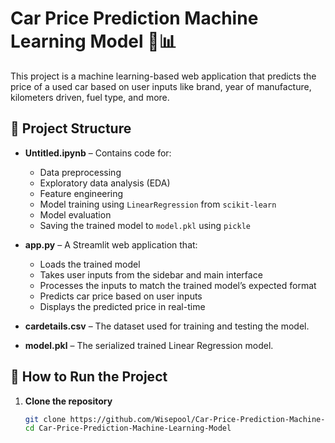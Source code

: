 # Car Price Prediction Machine Learning Model 🚗📊

This project is a machine learning-based web application that predicts the price of a used car based on user inputs like brand, year of manufacture, kilometers driven, fuel type, and more.

## 🔧 Project Structure

- **Untitled.ipynb** – Contains code for:
  - Data preprocessing
  - Exploratory data analysis (EDA)
  - Feature engineering
  - Model training using `LinearRegression` from `scikit-learn`
  - Model evaluation
  - Saving the trained model to `model.pkl` using `pickle`

- **app.py** – A Streamlit web application that:
  - Loads the trained model
  - Takes user inputs from the sidebar and main interface
  - Processes the inputs to match the trained model’s expected format
  - Predicts car price based on user inputs
  - Displays the predicted price in real-time

- **cardetails.csv** – The dataset used for training and testing the model.

- **model.pkl** – The serialized trained Linear Regression model.

## 🚀 How to Run the Project

1. **Clone the repository**  
   ```bash
   git clone https://github.com/Wisepool/Car-Price-Prediction-Machine-Learning-Model.git
   cd Car-Price-Prediction-Machine-Learning-Model
